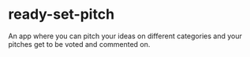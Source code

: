 # ready-set-pitch
An app where you can pitch your ideas on different categories and your pitches get to be voted and commented on. 
